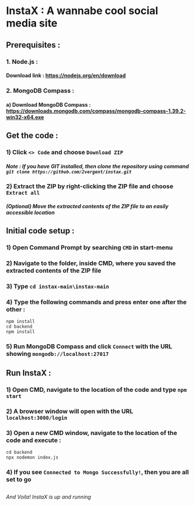 # **InstaX : A wannabe cool social media site**
## **Prerequisites :**
### **1. Node.js :**
#### Download link : https://nodejs.org/en/download
### **2. MongoDB Compass :**
#### a) Download MongoDB Compass : https://downloads.mongodb.com/compass/mongodb-compass-1.39.2-win32-x64.exe
## **Get the code :**
### 1) Click `<> Code` and choose `Download ZIP`
#### _Note : If you have GIT installed, then clone the repository using command ```git clone https://github.com/2vergent/instax.git```_
### 2) Extract the ZIP by right-clicking the ZIP file and choose `Extract all`
#### _(Optional) Move the extracted contents of the ZIP file to an easily accessible location_
## **Initial code setup :**
### 1) Open Command Prompt by searching `CMD` in start-menu
### 2) Navigate to the folder, inside CMD, where you saved the extracted contents of the ZIP file
### 3) Type `cd instax-main\instax-main`
### 4) Type the following commands and press enter one after the other :
```
npm install
cd backend
npm install
```
### 5) Run MongoDB Compass and click `Connect` with the URL showing `mongodb://localhost:27017`
## **Run InstaX :**
### 1) Open CMD, navigate to the location of the code and type `npm start`
### 2) A browser window will open with the URL `localhost:3000/login`
### 3) Open a new CMD window, navigate to the location of the code and execute :
```
cd backend
npx nodemon index.js
```
### 4) If you see `Connected to Mongo Successfully!`, then you are all set to go
##
_And Voila! InstaX is up and running_
